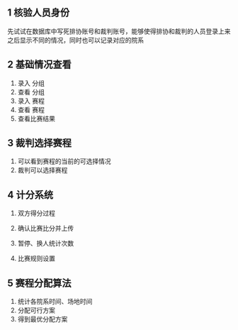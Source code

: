 ## 1 核验人员身份

先试试在数据库中写死排协账号和裁判账号，能够使得排协和裁判的人员登录上来之后显示不同的情况，同时也可以记录对应的院系



## 2 基础情况查看

1. 录入 分组
2. 查看 分组
3. 录入 赛程
4. 查看 赛程
5. 查看比赛结果



## 3 裁判选择赛程

1. 可以看到赛程的当前的可选择情况
2. 裁判可以选择赛程



## 4 计分系统

1. 双方得分过程
2. 确认比赛比分并上传

3. 暂停、换人统计次数

4. 比赛规则设置



## 5 赛程分配算法

1. 统计各院系时间、场地时间
2. 分配可行方案
3. 得到最优分配方案